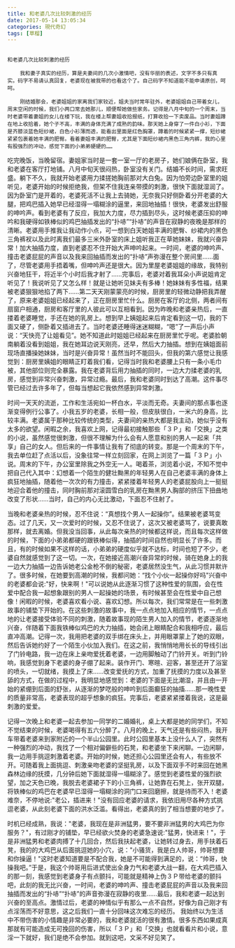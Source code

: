 ```yaml
---
title: 和老婆几次比较刺激的经历
date: 2017-05-14 13:05:34
categories: 現代奇幻
tags: [草榴]
---
```

                                                                                                      和老婆几次比较刺激的经历
   
        我和妻子真实的经历，算是夫妻间的几次小激情吧，没有华丽的表述，文字不多只有真实。码字不易请认真回复，老婆现在被我带的也看这个了。自己码字不知道能不能申请原创，呵呵。
   
        刚结婚那会，老婆姐姐的家离我们家较近，姐夫当时常年驻外，老婆姐姐自己带着女儿，周末空闲的时候，我们小两口常去她那儿，顺便帮她做些家务。记得是八月中旬的一个周末，当时老婆带着妻姐的女儿在楼下玩，我在楼上帮妻姐收拾报纸，打算收拾一下卖废品。当时妻姐蹲在地上收拾着，她个子不高，丰满的身体充满了成熟的韵味。那天她上身穿了一件白小衫，下面是齐膝淡蓝色短纱裙，白色小衫薄而透，能看出里面是红色胸罩，蹲着的时候紧紧一撑，短纱裙紧紧包裹着她丰满的肥臀。看着妻姐丰满的肥臀，尤其是下面短纱裙内黑色三角内裤，我的心里有股强烈的冲动，感觉下面的小弟弟硬硬的……

吃完晚饭，当晚留宿。妻姐家当时是一套一室一厅的老房子，她们娘俩在卧室，我和老婆在客厅打地铺。八月中旬天很闷热，卧室没有关门。结婚不长时间，需求旺盛。躺下不久，我就开始老婆用力揉搓她胸前那对大白兔。因为怕旁边卧室里的姐听见，老婆开始的时候拒绝我，但架不住我连亲带摸的刺激，很快下面就湿润了。因为卧室门是开着的，老婆死活不让我上去骑她，无奈我只好侧卧着分开老婆的大腿，把鸡巴插入她早已经湿得一塌糊涂的逼里，来回地抽插！很快，老婆发出舒服的呻吟声。看到老婆有了反应，我加大力度，尽力插到尽头，这时候老婆压抑的呻吟和我硬得如铁棒似的鸡巴抽插发出的“扑哧”“扑哧”的声音在寂静的夜晚是那样的清晰。老婆用手推我让我动作小点，可一想到白天她姐丰满的肥臀、纱裙内的黑色三角裤衩以及此时离我们最多三米外卧室的床上姐听我正在草她妹妹，我就兴奋异常！加大抽插力度，直到老婆忍不住开始大声呻吟起来。一时间，老婆的呻吟声、撞击老婆屁屁的声音以及我来回抽插而发出的“扑哧”声弥漫在整个房间里……面了，尽管老婆用手捂着嘴，但呻吟声还是很大。因为里屋老婆姐姐的缘故，我特别兴奋地狂干，将近半个小时后我才射了……完事后，老婆对着我耳朵小声说姐肯定听见了！我说听见了又怎么样！就是让她听见妹夫有多棒！她妹妹有多性福，结果被老婆狠狠地掐了两下……第二天天刚蒙蒙亮的时候，厨房里的轻微动静把我弄醒了，原来老婆姐姐已经起来了，正在厨房里忙什么。厨房在客厅的北侧，两者间有扇窗户相通，厨房和客厅里的人彼此可以互相看到。因为昨晚和老婆亲热后，一直搂着老婆睡觉，手还在她的乳房上。想到早上姨姐起来后肯定看到这一切，我的下面又硬了，侧卧着又插进去了。当时老婆还睡得迷迷糊糊，“嗯”了一声后小声说：“天快亮了让姐看见”。她不知道此时姐姐已经起来在厨房里忙乎呢。老婆脸朝南躺着没看到姐姐，我在她耳边说天刚亮，还早，然后大力抽插。想到在姨姐面前现场直播操她妹妹，当时是兴奋异常！虽然当时不能回头，但我的第六感觉让我感觉到：厨房里姨姐的眼睛正盯着我们看，记得当时我和老婆腰上只有一条小毛巾被，其他部位则完全暴露。我在老婆背后用力抽插的同时，一边大力揉老婆的乳房，感觉到非常兴奋刺激，异常过瘾。最后，我和老婆同时到达了高潮。这件事尽管已经过去许多年了，但每当想起它我依然感到异常刺激。

时间一天天的流逝，工作和生活宛如一杯白水，平淡而无奇。夫妻间的那点事也逐渐变得例行公事了。小我五岁的老婆，长相一般，但皮肤很白，一米六的身高，比较丰满。老婆属于那种比较传统的类型，夫妻间的亲热大都是我主动，她似乎没有太多的欲望。闲暇之余，我喜欢上网，记得最初接触那些「３Ｐ」和「交换」之类的小说，虽然感觉很刺激，但很不理解为什么会有人愿意和别的男人一起来「共享」自己的女人。但后来的一件事情让我有了彻底的转变。那是一个周末的下午，我去单位赶了点活以后，没象往常一样立刻回家，在网上浏览了一篇「３Ｐ」小说。周末的下午，办公室里除我之外空无一人。喝着茶，浏览着小说，不知不觉中把自己代入其中：幻想着一个陌生的健壮黝黑的年轻男人在自己老婆丰满的身体上疯狂地抽插，随着他一次次的有力撞击，紧紧搂着年轻男人的老婆屁股向上一挺挺地迎合着他的撞击，同时胸前那对滚圆雪白的乳房在黝黑男人胸部的挤压下扭曲地改变了形状……当时，自己的内心无比激动，下面忍不住射了。

当晚和老婆亲热的时候，忍不住说：“真想找个男人一起操你”。结果被老婆骂变态。过了几天，又一次爱时的时候，又忍不住说了，这次又被老婆骂了，说要真敢那样，就去离婚。但我没当回事，从此每次亲热的时候都这样说，而且每次这样做的时候，下面的小弟弟都硬的跟铁棒似得，抽插的时间自然也明显长了许多。而且，有的时候如果不这样的话，小弟弟的硬度似乎就不达标，时间也短了不少，老婆自然就感觉到了这一切。一次，在她接近高潮兴奋异常的时候，骑在她身上的我一边大力抽插一边告诉她老公金枪不倒的秘密，老婆居然没生气，从此习惯并默许了。很多时候，在她要到高潮的时候，我都问她：“找个小伙一起操你好吗"兴奋中的老婆都会说:"好，快来啊！"可以说她从此逐渐习惯了这种性爱的氛围，会在性爱中配合我一起想象跟别的男人一起操她的场景，有时候甚至会在性爱中自己想像！闲暇的时候，老婆喜欢看小说、喜欢幻想。所以每次，我们常常是在一些刺激故事的铺垫下开始的。在这些刺激的故事中，我一点点地加入相应的情节，一点点地的让老婆接受体验不同的刺激，随着故事现的陌生男人加入的情节，老婆逐渐地兴奋，伴随着下面我铁棒似鸡巴的大力抽插，她会闭上眼睛配合和我相呼应，最后直冲高潮。记得一次，我用把老婆的双手绑在床头上，并用眼罩蒙上了她的双眼，然后告诉她约好了一个陌生小伙加入我们。在这之前，我悄悄地用长长的导线引出了门铃电路，我一边在床上亲吻爱抚着老婆，一边用脚触动了门铃开关。听到门铃响，我感觉到身下老婆的身子绷了起来。装作开门、寒暄、迎客，甚至还开了浴室的喷头，一切就绪，我摸上了床……改变爱抚的方式，加重了抚摸的力度以及甚至舔的方式，在做的过程中，我明显地感觉到：老婆的下面是无比潮湿，并且由一开始的紧绷到后面的舒张，从逐渐的梦呓般的呻吟到后面癫狂的抽搐……那一晚性爱的质量非常高，老婆表现的超乎想象的疯狂。完事后，老婆紧紧搂着我说，这是最刺激的爱爱。

记得一次晚上和老婆一起去参加一同学的二婚婚礼，桌上大都是她的同学们，不知不觉结束的时候，老婆喝得有五六分醉了。八月的晚上，天气还是有些闷热，我开车带着老婆来到家附近的一个半山公园里。此时公园里基本上没什么人了，突然有一种强烈的冲动，我找了一个相对偏僻些的石凳，和老婆坐下来闲聊。一边闲聊，我一边用手挑逗刺激着老婆。开始的时候，她还担心公园里还会有人，有些放不开。可随着我上面挑逗、刺激亲吻老婆的坚挺乳房，以及下面双手不时来回在她黑森林边缘的抚摸，几分钟后她下面就湿得一塌糊涂了。感觉到老婆性爱的强烈欲望，加之天色已晚，我脱去老婆裙子下的小三角裤，让她靠在石凳上，张开双腿，将铁棒似的鸡巴在老婆早已湿得一塌糊涂的洞门口来回磨擦，就是待而不入！老婆难奈，不停地说:"老公，插进来！"没有回应老婆的请求，我依旧用尽各种方式挑逗老婆，从此刻老婆下面的洪水泛滥。看得出，老婆真的到了相当想要的地步了。

时机已经成熟，我说："老婆，我现在是非洲猛男，要不要非洲猛男的大鸡巴为你服务？"，有过刚才的铺垫，早已经欲火焚身的老婆急速说:"猛男，快进来！"，于是非洲猛男和老婆肉搏了十几回合，然后我扶起老婆，让她转过身去，用手扶着石凳，我的的大鸡巴从后面挑逗她的小穴，说："小骚货，我是白人帅哥，帅哥想要和你操逼！"这时老婆知道要是不配合我，她是不可能得到满足的，说：“帅哥，快操我吧。”于是，我这个帅哥用后进式使出全身力气和老婆大战一翻，在大鸡巴插入的那一刻，我感觉到老婆身子有点颤抖，可能就是精神上伪３Ｐ带给老婆的颤抖吧，此刻的我无比兴奋，一时间，老婆的呻吟声、撞击老婆屁屁的声音以及我来回抽插而发出的“扑哧”“扑哧”的声音弥漫在寂静的夜里……最后，我和老婆一起达到兴奋的至高点。激情过后，老婆的神情似乎有那么一点不自然，好像为自己刚才有点淫荡而不好意思，这之后我们一直十分回味这次难忘的经历。
      我始终以为生活中不带伤害的小情趣是非常必要的，我和老婆就活的很有激情。很多东西如果成真那就有可能造成无可挽回的伤害，所以「３Ｐ」和「交换」也就看看片和小说，意淫一下就好，我们是绝不会参加。就到这吧，文采不好见笑了。
